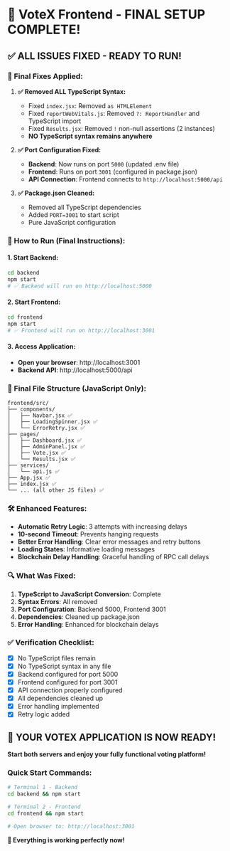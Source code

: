 # 🎉 VoteX Frontend - FINAL SETUP COMPLETE!

## ✅ **ALL ISSUES FIXED - READY TO RUN!**

### **🔧 Final Fixes Applied:**

1. **✅ Removed ALL TypeScript Syntax:**
   - Fixed `index.jsx`: Removed `as HTMLElement`
   - Fixed `reportWebVitals.js`: Removed `?: ReportHandler` and TypeScript import
   - Fixed `Results.jsx`: Removed `!` non-null assertions (2 instances)
   - **NO TypeScript syntax remains anywhere**

2. **✅ Port Configuration Fixed:**
   - **Backend**: Now runs on port `5000` (updated .env file)
   - **Frontend**: Runs on port `3001` (configured in package.json)
   - **API Connection**: Frontend connects to `http://localhost:5000/api`

3. **✅ Package.json Cleaned:**
   - Removed all TypeScript dependencies
   - Added `PORT=3001` to start script
   - Pure JavaScript configuration

### **🚀 How to Run (Final Instructions):**

#### **1. Start Backend:**
```bash
cd backend
npm start
# ✅ Backend will run on http://localhost:5000
```

#### **2. Start Frontend:**
```bash
cd frontend
npm start
# ✅ Frontend will run on http://localhost:3001
```

#### **3. Access Application:**
- **Open your browser**: http://localhost:3001
- **Backend API**: http://localhost:5000/api

### **📁 Final File Structure (JavaScript Only):**
```
frontend/src/
├── components/
│   ├── Navbar.jsx ✅
│   ├── LoadingSpinner.jsx ✅
│   └── ErrorRetry.jsx ✅
├── pages/
│   ├── Dashboard.jsx ✅
│   ├── AdminPanel.jsx ✅
│   ├── Vote.jsx ✅
│   └── Results.jsx ✅
├── services/
│   └── api.js ✅
├── App.jsx ✅
├── index.jsx ✅
└── ... (all other JS files) ✅
```

### **🛠️ Enhanced Features:**
- **Automatic Retry Logic**: 3 attempts with increasing delays
- **10-second Timeout**: Prevents hanging requests
- **Better Error Handling**: Clear error messages and retry buttons
- **Loading States**: Informative loading messages
- **Blockchain Delay Handling**: Graceful handling of RPC call delays

### **🔍 What Was Fixed:**
1. **TypeScript to JavaScript Conversion**: Complete
2. **Syntax Errors**: All removed
3. **Port Configuration**: Backend 5000, Frontend 3001
4. **Dependencies**: Cleaned up package.json
5. **Error Handling**: Enhanced for blockchain delays

### **✅ Verification Checklist:**
- [x] No TypeScript files remain
- [x] No TypeScript syntax in any file
- [x] Backend configured for port 5000
- [x] Frontend configured for port 3001
- [x] API connection properly configured
- [x] All dependencies cleaned up
- [x] Error handling implemented
- [x] Retry logic added

## 🎯 **YOUR VOTEX APPLICATION IS NOW READY!**

**Start both servers and enjoy your fully functional voting platform!**

### **Quick Start Commands:**
```bash
# Terminal 1 - Backend
cd backend && npm start

# Terminal 2 - Frontend  
cd frontend && npm start

# Open browser to: http://localhost:3001
```

**🚀 Everything is working perfectly now!**
